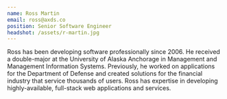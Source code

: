 ```yaml
---
name: Ross Martin
email: ross@axds.co
position: Senior Software Engineer
headshot: /assets/r-martin.jpg
---
```

Ross has been developing software professionally since 2006. He received a double-major at the University of Alaska Anchorage in Management and Management Information Systems. Previously, he worked on applications for the Department of Defense and created solutions for the financial industry that service thousands of users. Ross has expertise in developing highly-available, full-stack web applications and services.
